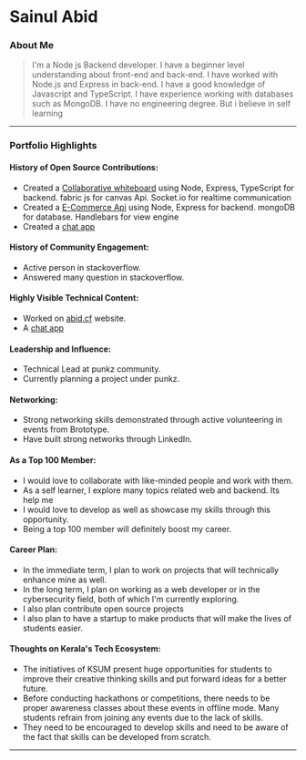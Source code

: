 # Sainul Abid

### About Me

> I'm a Node js Backend developer. I have a beginner level understanding about front-end and back-end. I have worked with Node.js and Express in back-end. I have a good knowledge of Javascript and TypeScript. I have experience working with databases such as MongoDB.
> I have no engineering degree. But i believe in self learning
---

### Portfolio Highlights

#### History of Open Source Contributions:

- Created a [Collaborative whiteboard](https://github.com/abidta/collaborative-whiteboard) using Node, Express, TypeScript for backend. fabric js for canvas Api. Socket.io for realtime communication
- Created a [E-Commerce Api](https://github.com/abidta/shopping-cart) using Node, Express for backend. mongoDB for database. Handlebars for view engine
- Created a [chat app](https://chatapp-6uu0.onrender.com/)
  
#### History of Community Engagement:

- Active person in stackoverflow.
- Answered many question in stackoverflow.

#### Highly Visible Technical Content:

- Worked on [abid.cf](https://www.abid.cf) website.
- A [chat app](https://chatapp-6uu0.onrender.com/)

#### Leadership and Influence:

- Technical Lead at punkz community.
- Currently planning a project under punkz.

#### Networking:

- Strong networking skills demonstrated through active volunteering in events from Brototype.
- Have built strong networks through LinkedIn.

#### As a Top 100 Member:

- I would love to collaborate with like-minded people and work with them.
- As a self learner, I explore many topics related web and backend. Its help me
- I would love to develop as well as showcase my skills through this opportunity.
- Being a top 100 member will definitely boost my career.

#### Career Plan:

- In the immediate term, I plan to work on projects that will technically enhance mine as well.
- In the long term, I plan on working as a web developer or in the cybersecurity field, both of which I'm currently exploring.
- I also plan contribute open source projects
- I also plan to have a startup to make products that will make the lives of students easier.

#### Thoughts on Kerala's Tech Ecosystem:

- The initiatives of KSUM present huge opportunities for students to improve their creative thinking skills and put forward ideas for a better future.
- Before conducting hackathons or competitions, there needs to be proper awareness classes about these events in offline mode. Many students refrain from joining any events due to the lack of skills.
- They need to be encouraged to develop skills and need to be aware of the fact that skills can be developed from scratch.

---
